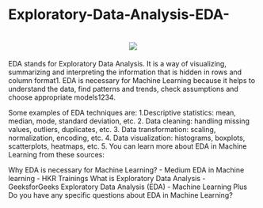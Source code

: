 # Exploratory-Data-Analysis-EDA-
<h1 align="center">
 <img src="https://miro.medium.com/max/1104/1*03D9umtAeoGnFXYH-Ycm8A.png" />
</h1>

EDA stands for Exploratory Data Analysis. It is a way of visualizing, summarizing and interpreting
the information that is hidden in rows and column format1. EDA is necessary for Machine Learning because 
it helps to understand the data, find patterns and trends, check assumptions and choose appropriate models1234.

Some examples of EDA techniques are:
1.Descriptive statistics: mean, median, mode, standard deviation, etc.
2. Data cleaning: handling missing values, outliers, duplicates, etc.
3. Data transformation: scaling, normalization, encoding, etc.
4. Data visualization: histograms, boxplots, scatterplots, heatmaps, etc.
5. You can learn more about EDA in Machine Learning from these sources:

Why EDA is necessary for Machine Learning? - Medium
EDA in Machine learning - HKR Trainings
What is Exploratory Data Analysis - GeeksforGeeks
Exploratory Data Analysis (EDA) - Machine Learning Plus
Do you have any specific questions about EDA in Machine Learning?
